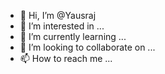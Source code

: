 - 👋 Hi, I’m @Yausraj
- 👀 I’m interested in ...
- 🌱 I’m currently learning ...
- 💞️ I’m looking to collaborate on ...
- 📫 How to reach me ...

<!---
Yausraj/Yausraj is a ✨ special ✨ repository because its `README.md` (this file) appears on your GitHub profile.
You can click the Preview link to take a look at our changes.
--->

